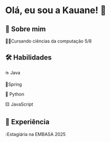 
# Olá, eu sou a Kauane! 👋


## 🚀 Sobre mim




👩‍💻Cursando ciências da computação 5/8






## 🛠 Habilidades
☕ Java 

  🌿Spring

🐍 Python 

🟨 JavaScript 

## 💼 Experiência
💧Estagiária na EMBASA 2025


